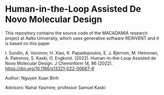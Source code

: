 Human-in-the-Loop Assisted De Novo Molecular Design
=================================================================================================================

This repository contains the source code of the MACADAMIA research project at Aalto University, which uses generative software REINVENT and it is based on this paper

I. Sundin, A. Voronov, H. Xiao, K. Papadopoulos, E. J. Bjerrum, M. Heinonen, A. Patronov, S. Kaski, O. Engkvist. (2022). Human-in-the-Loop Assisted de Novo Molecular Design. J Cheminform 14, 86 (2022). https://doi.org/10.1186/s13321-022-00667-8

Author: Nguyen Xuan Binh

Advisors: Nahal Yasmine, professor Samuel Kaski
